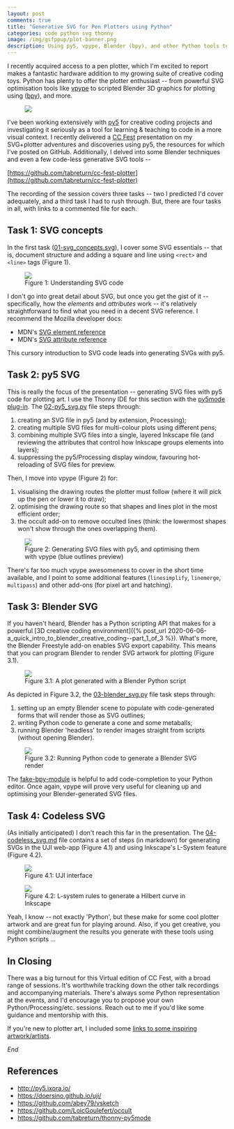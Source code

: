 ```yaml
---
layout: post
comments: true
title: "Generative SVG for Pen Plotters using Python"
categories: code python svg thonny
image: /img/gsfppup/plot-banner.png
description: Using py5, vpype, Blender (bpy), and other Python tools to generate plotter art.
---
```


I recently acquired access to a pen plotter, which I'm excited to report makes a fantastic hardware addition to my growing suite of creative coding toys. Python has plenty to offer the plotter enthusiast -- from powerful SVG optimisation tools like [vpype](https://github.com/abey79/vpype) to scripted Blender 3D graphics for plotting using ([bpy](https://docs.blender.org/manual/en/latest/advanced/scripting/index.html)), and more.

<figure>
<img src="{{ site.url }}/img/gsfppup/plot-banner.png" class="fullwidth" />
</figure>

I've been working extensively with [py5](http://py5.ixora.io/) for creative coding projects and investigating it seriously as a tool for learning & teaching to code in a more visual context. I recently delivered a [CC Fest](https://ccfest.rocks/) presentation on my SVG+plotter adventures and discoveries using py5, the resources for which I've posted on GitHub. Additionally, I delved into some Blender techniques and even a few code-less generative SVG tools --

[https://github.com/tabreturn/cc-fest-plotter](https://github.com/tabreturn/cc-fest-plotter)

The recording of the session covers three tasks -- two I predicted I'd cover adequately, and a third task I had to rush through. But, there are four tasks in all, with links to a commented file for each.


## Task 1: SVG concepts

In the first task ([01-svg_concepts.svg](https://github.com/tabreturn/cc-fest-plotter/blob/main/tasks/01-svg_concepts.svg?short_path=b06e63b)), I cover some SVG essentials -- that is, document structure and adding a square and line using `<rect>` and `<line>` tags (Figure 1).

<figure>
<img src="{{ site.url }}/img/gsfppup/task-1-svg.png" class="fullwidth" />
<figcaption>Figure 1: Understanding SVG code</figcaption>
</figure>

I don't go into great detail about SVG, but once you get the gist of it -- specifically, how the *elements* and *attributes* work -- it's relatively straightforward to find what you need in a decent SVG reference. I recommend the Mozilla developer docs:

* MDN's [SVG element reference](https://developer.mozilla.org/docs/Web/SVG/Element#svg_elements_by_category)
* MDN's [SVG attribute reference](https://developer.mozilla.org/docs/Web/SVG/Attribute#svg_attributes_by_category)

This cursory introduction to SVG code leads into generating SVGs with py5.


## Task 2: py5 SVG

This is really the focus of the presentation -- generating SVG files with py5 code for plotting art. I use the Thonny IDE for this section with the [py5mode plug-in](https://pypi.org/project/thonny-py5mode/). The [02-py5_svg.py](https://github.com/tabreturn/cc-fest-plotter/blob/main/tasks/02-py5_svg.py) file steps through:

1. creating an SVG file in py5 (and by extension, Processing);
2. creating multiple SVG files for multi-colour plots using different pens;
3. combining multiple SVG files into a single, layered Inkscape file (and reviewing the attributes that control how Inkscape groups elements into layers);
4. suppressing the py5/Processing display window, favouring hot-reloading of SVG files for preview.

Then, I move into vpype (Figure 2) for:

1. visualising the drawing routes the plotter must follow (where it will pick up the pen or lower it to draw);
2. optimising the drawing route so that shapes and lines plot in the most efficient order;
3. the occult add-on to remove occulted lines (think: the lowermost shapes won't show through the ones overlapping them).

<figure>
<img src="{{ site.url }}/img/gsfppup/task-2-py5.png" class="fullwidth" />
<figcaption>Figure 2: Generating SVG files with py5, and optimising them with vpype (blue outlines preview)</figcaption>
</figure>

There's far too much vpype awesomeness to cover in the short time available, and I point to some additional features (`linesimplify`, `linemerge`, `multipass`) and other add-ons (for pixel art and hatching).


## Task 3: Blender SVG

If you haven't heard, Blender has a Python scripting API that makes for a powerful [3D creative coding environment]({% post_url 2020-06-06-a_quick_intro_to_blender_creative_coding--part_1_of_3 %}). What's more, the Blender Freestyle add-on enables SVG export capability. This means that you can program Blender to render SVG artwork for plotting (Figure 3.1).

<figure>
<img src="{{ site.url }}/img/gsfppup/plot-blender.png" class="fullwidth" />
<figcaption>Figure 3.1: A plot generated with a Blender Python script</figcaption>
</figure>

As depicted in Figure 3.2, the [03-blender_svg.py](https://github.com/tabreturn/cc-fest-plotter/blob/main/tasks/03-blender_svg.py) file task steps through:

1. setting up an empty Blender scene to populate with code-generated forms that will render those as SVG outlines;
2. writing Python code to generate a cone and some metaballs;
3. running Blender 'headless' to render images straight from scripts (without opening Blender).

<figure>
<img src="{{ site.url }}/img/gsfppup/task-3-bpy.png" class="fullwidth" />
<figcaption>Figure 3.2: Running Python code to generate a Blender SVG render</figcaption>
</figure>

The [fake-bpy-module](https://pypi.org/project/fake-bpy-module-2.90/) is helpful to add code-completion to your Python editor. Once again, vpype will prove very useful for cleaning up and optimising your Blender-generated SVG files.


## Task 4: Codeless SVG

(As initially anticipated) I don't reach this far in the presentation. The [04-codeless_svg.md](https://github.com/tabreturn/cc-fest-plotter/blob/main/tasks/04-codeless_svg.md?plain=1) file contains a set of steps (in markdown) for generating SVGs in the UJI web-app (Figure 4.1) and using Inkscape's L-System feature (Figure 4.2).

<figure>
<img src="{{ site.url }}/img/gsfppup/task-4-uji.png" class="fullwidth" />
<figcaption>Figure 4.1: UJI interface</figcaption>
</figure>

<figure>
<img src="{{ site.url }}/img/gsfppup/task-4-inkscape.png" class="fullwidth" />
<figcaption>Figure 4.2: L-system rules to generate a Hilbert curve in Inkscape</figcaption>
</figure>

Yeah, I know -- not exactly 'Python', but these make for some cool plotter artwork and are great fun for playing around. Also, if you get creative, you might combine/augment the results you generate with these tools using Python scripts ...


## In Closing

There was a big turnout for this Virtual edition of CC Fest, with a broad range of sessions. It's worthwhile tracking down the other talk recordings and accompanying materials. There's always some Python representation at the events, and I'd encourage you to propose your own Python/Processing/etc. sessions. Reach out to me if you'd like some guidance and mentorship with this.

If you're new to plotter art, I included some [links to some inspiring artwork/artists](https://github.com/tabreturn/cc-fest-plotter#inspiration).

*End*


## References

* http://py5.ixora.io/
* https://doersino.github.io/uji/
* https://github.com/abey79/vsketch
* https://github.com/LoicGoulefert/occult
* https://github.com/tabreturn/thonny-py5mode
